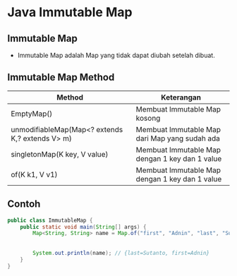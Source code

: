 # Java Immutable Map

## Immutable Map

- Immutable Map adalah Map yang tidak dapat diubah setelah dibuat.

## Immutable Map Method

| Method | Keterangan |
| --- | --- |
| EmptyMap() | Membuat Immutable Map kosong |
| unmodifiableMap(Map<? extends K,? extends V> m) | Membuat Immutable Map dari Map yang sudah ada |
| singletonMap(K key, V value) | Membuat Immutable Map dengan 1 key dan 1 value |
| of(K k1, V v1) | Membuat Immutable Map dengan 1 key dan 1 value |


## Contoh

```java
public class ImmutableMap {
    public static void main(String[] args) {
        Map<String, String> name = Map.of("first", "Adnin", "last", "Sutanto");
        
        
        System.out.println(name); // {last=Sutanto, first=Adnin}
    }
}
```